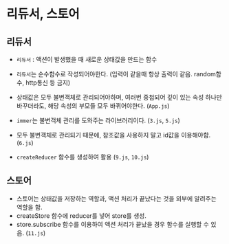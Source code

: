 # 리듀서, 스토어

## 리듀서

- `리듀서` : 액션이 발생했을 때 새로운 상태값을 만드는 함수
- `리듀서`는 순수함수로 작성되어야한다. (입력이 같을때 항상 출력이 같음. random함수, http통신 등 금지)

- 상태값은 모두 불변객체로 관리되어야하며, 여러번 중첩되어 깊이 있는 속성 하나만 바꾸더라도, 해당 속성의 부모들 모두 바뀌어야한다. (`App.js`)
- `immer`는 불변객체 관리를 도와주는 라이브러리이다. (`3.js`, `5.js`)
- 모두 불변객체로 관리되기 때문에, 참조값을 사용하지 말고 id값을 이용해야함. (`6.js`)

- `createReducer` 함수를 생성하여 활용 (`9.js`, `10.js`)

## 스토어

- 스토어는 상태값을 저장하는 역할과, 액션 처리가 끝났다는 것을 외부에 알려주는 역할을 함.
- createStore 함수에 reducer를 넣어 store를 생성. 
- store.subscribe 함수를 이용하여 액션 처리가 끝났을 경우 함수를 실행할 수 있음. (`11.js`)